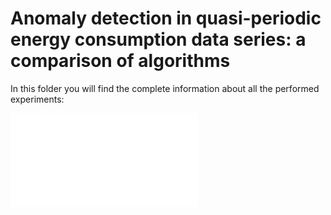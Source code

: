 # Anomaly detection in quasi-periodic energy consumption data series: a comparison of algorithms

In this folder you will find the complete information about all the performed experiments:


<embed src="performance_summary.pdf" type="application/pdf">


<object data="performance_summary.pdf" type="application/pdf" width="100%"> 
</object>

